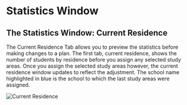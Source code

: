 # Statistics Window
## The Statistics Window: Current Residence
The Current Residence Tab allows you to preview the statistics before making changes to a plan.  The first tab, current residence, shows the number of students by residence before you assign any selected study areas.  Once you assign the selected study areas however, the current residence window updates to reflect the adjustment.  The school name highlighted in blue is the school to which the last study areas were assigned.

![Current Residence](../currentResidence.png)

